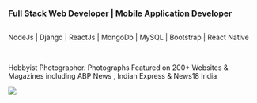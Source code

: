 ### Full Stack Web Developer | Mobile Application Developer ###

<div style="display: flex; align-items: center;">

NodeJs | Django | ReactJs | MongoDb | MySQL | Bootstrap | React Native

</div>

<br> Hobbyist Photographer. Photographs Featured on 200+ Websites & Magazines including ABP News , Indian Express & News18 India <br>

![](https://komarev.com/ghpvc/?username=2kwattz)
